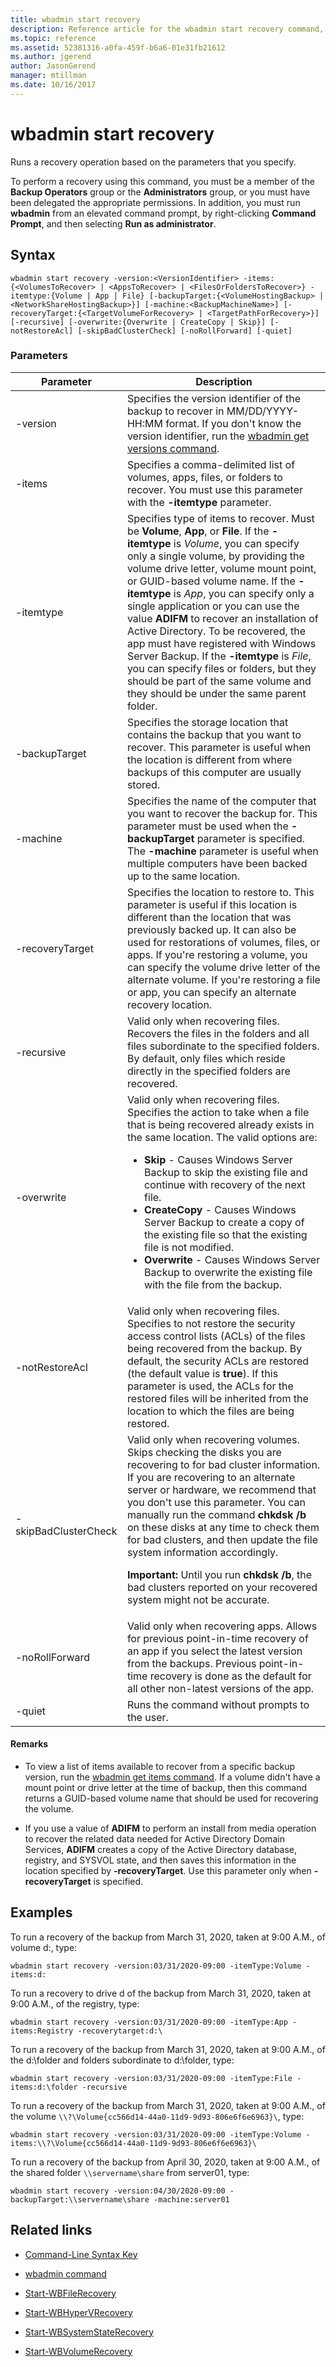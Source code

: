 ```yaml
---
title: wbadmin start recovery
description: Reference article for the wbadmin start recovery command, which runs a recovery operation based on the parameters that you specify.
ms.topic: reference
ms.assetid: 52381316-a0fa-459f-b6a6-01e31fb21612
ms.author: jgerend
author: JasonGerend
manager: mtillman
ms.date: 10/16/2017
---
```


# wbadmin start recovery

Runs a recovery operation based on the parameters that you specify.

To perform a recovery using this command, you must be a member of the **Backup Operators** group or the **Administrators** group, or you must have been delegated the appropriate permissions. In addition, you must run **wbadmin** from an elevated command prompt, by right-clicking **Command Prompt**, and then selecting **Run as administrator**.

## Syntax

```
wbadmin start recovery -version:<VersionIdentifier> -items:{<VolumesToRecover> | <AppsToRecover> | <FilesOrFoldersToRecover>} -itemtype:{Volume | App | File} [-backupTarget:{<VolumeHostingBackup> | <NetworkShareHostingBackup>}] [-machine:<BackupMachineName>] [-recoveryTarget:{<TargetVolumeForRecovery> | <TargetPathForRecovery>}] [-recursive] [-overwrite:{Overwrite | CreateCopy | Skip}] [-notRestoreAcl] [-skipBadClusterCheck] [-noRollForward] [-quiet]
```

### Parameters

| Parameter | Description |
|--|--|
| -version | Specifies the version identifier of the backup to recover in MM/DD/YYYY-HH:MM format. If you don't know the version identifier, run the [wbadmin get versions command](wbadmin-get-versions.md). |
| -items | Specifies a comma-delimited list of volumes, apps, files, or folders to recover. You must use this parameter with the **-itemtype** parameter. |
| -itemtype | Specifies type of items to recover. Must be **Volume**, **App**, or **File**. If the **-itemtype** is *Volume*, you can specify only a single volume, by providing the volume drive letter, volume mount point, or GUID-based volume name. If the **-itemtype** is *App*, you can specify only a single application or you can use the value **ADIFM** to recover an installation of Active Directory. To be recovered, the app must have registered with Windows Server Backup. If the **-itemtype** is *File*, you can specify files or folders, but they should be part of the same volume and they should be under the same parent folder. |
| -backupTarget | Specifies the storage location that contains the backup that you want to recover. This parameter is useful when the location is different from where backups of this computer are usually stored. |
| -machine | Specifies the name of the computer that you want to recover the backup for. This parameter must be used when the **-backupTarget** parameter is specified. The **-machine** parameter is useful when multiple computers have been backed up to the same location. |
| -recoveryTarget | Specifies the location to restore to. This parameter is useful if this location is different than the location that was previously backed up. It can also be used for restorations of volumes, files, or apps. If you're restoring a volume, you can specify the volume drive letter of the alternate volume. If you're restoring a file or app, you can specify an alternate recovery location. |
| -recursive | Valid only when recovering files. Recovers the files in the folders and all files subordinate to the specified folders. By default, only files which reside directly in the specified folders are recovered. |
|-overwrite | Valid only when recovering files. Specifies the action to take when a file that is being recovered already exists in the same location. The valid options are:<ul><li>**Skip** - Causes Windows Server Backup to skip the existing file and continue with recovery of the next file.</li><li>**CreateCopy** - Causes Windows Server Backup to create a copy of the existing file so that the existing file is not modified.</li><li>**Overwrite** - Causes Windows Server Backup to overwrite the existing file with the file from the backup. |
| -notRestoreAcl | Valid only when recovering files. Specifies to not restore the security access control lists (ACLs) of the files being recovered from the backup. By default, the security ACLs are restored (the default value is **true**). If this parameter is used, the ACLs for the restored files will be inherited from the location to which the files are being restored. |
| -skipBadClusterCheck | Valid only when recovering volumes. Skips checking the disks you are recovering to for bad cluster information. If you are recovering to an alternate server or hardware, we recommend that you don't use this parameter. You can manually run the command **chkdsk /b** on these disks at any time to check them for bad clusters, and then update the file system information accordingly.<p>**Important:** Until you run **chkdsk /b**, the bad clusters reported on your recovered system might not be accurate. |
| -noRollForward | Valid only when recovering apps. Allows for previous point-in-time recovery of an app if you select the latest version from the backups. Previous point-in-time recovery is done as the default for all other non-latest versions of the app. |
| -quiet | Runs the command without prompts to the user. |

#### Remarks

- To view a list of items available to recover from a specific backup version, run the [wbadmin get items command](wbadmin-get-items.md). If a volume didn't have a mount point or drive letter at the time of backup, then this command returns a GUID-based volume name that should be used for recovering the volume.

- If you use a value of **ADIFM** to perform an install from media operation to recover the related data needed for Active Directory Domain Services, **ADIFM** creates a copy of the Active Directory database, registry, and SYSVOL state, and then saves this information in the location specified by **-recoveryTarget**. Use this parameter only when **-recoveryTarget** is specified.

## Examples

To run a recovery of the backup from March 31, 2020, taken at 9:00 A.M., of volume d:, type:

```
wbadmin start recovery -version:03/31/2020-09:00 -itemType:Volume -items:d:
```

To run a recovery to drive d of the backup from March 31, 2020, taken at 9:00 A.M., of the registry, type:

```
wbadmin start recovery -version:03/31/2020-09:00 -itemType:App -items:Registry -recoverytarget:d:\
```

To run a recovery of the backup from March 31, 2020, taken at 9:00 A.M., of the d:\folder and folders subordinate to d:\folder, type:

```
wbadmin start recovery -version:03/31/2020-09:00 -itemType:File -items:d:\folder -recursive
```

To run a recovery of the backup from March 31, 2020, taken at 9:00 A.M., of the volume `\\?\Volume{cc566d14-44a0-11d9-9d93-806e6f6e6963}\`, type:

```
wbadmin start recovery -version:03/31/2020-09:00 -itemType:Volume -items:\\?\Volume{cc566d14-44a0-11d9-9d93-806e6f6e6963}\
```

To run a recovery of the backup from April 30, 2020, taken at 9:00 A.M., of the shared folder `\\servername\share` from server01, type:

```
wbadmin start recovery -version:04/30/2020-09:00 -backupTarget:\\servername\share -machine:server01
```

## Related links

- [Command-Line Syntax Key](command-line-syntax-key.md)

- [wbadmin command](wbadmin.md)

- [Start-WBFileRecovery](/powershell/module/windowsserverbackup/start-wbfilerecovery)

- [Start-WBHyperVRecovery](/powershell/module/windowsserverbackup/start-wbhypervrecovery)

- [Start-WBSystemStateRecovery](/powershell/module/windowsserverbackup/start-wbsystemstaterecovery)

- [Start-WBVolumeRecovery](/powershell/module/windowsserverbackup/start-wbvolumerecovery)
